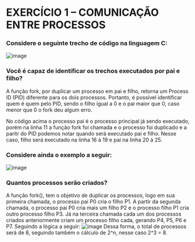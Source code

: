# EXERCÍCIO 1 – COMUNICAÇÃO ENTRE PROCESSOS 

### Considere o seguinte trecho de código na linguagem C:
![image](https://github.com/macaaalm/sistemasOperacionais/assets/113950201/96f295f4-3843-4e8b-9fe5-9c2fd9692a3e)

### Você é capaz de identificar os trechos executados por pai e filho?

A função fork, por duplicar um processo em pai e filho, retorna um Process ID (PID) diferente para os dois processos. Portanto, é possível identificar quem é quem pelo PID, sendo o filho igual a 0 e o pai maior que 0, caso menor que 0 o fork deu algum erro.

No código acima o processo pai é o processo principal já sendo executado, porém na linha 11 a função fork foi chamada e o processo foi duplicado e a paritr do PID podemos notar quando será executado pai e filho. Nesse caso, filho será executado na linha 16 à 19 e pai na linha 20 à 25.


### Considere ainda o exemplo a seguir:
![image](https://github.com/macaaalm/sistemasOperacionais/assets/113950201/c271cdb4-9c9a-43a4-904e-397dc34a4d20)

### Quantos processos serão criados?

A função fork(), tem o objetivo de duplicar os processos, logo em sua primeira chamada, o processo pai P0 cria o filho P1. 
A partir da segunda chamada, o processo pai P0 cria mais um filho P2 e o processo filho P1 cria outro processo filho P3.
Já na terceira chamada cada um dos processos criados anteriormente criam um processo filho cada, gerando P4, P5, P6 e P7.
Seguindo a lógica a seguir:
![image](https://github.com/macaaalm/sistemasOperacionais/assets/113950201/fb4f96e0-77af-45f3-a236-fc98d7944916)
Dessa forma, o total de processos será de 8, seguindo também o cálculo de 2^n, nesse caso 2^3 = 8.
